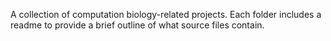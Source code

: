 A collection of computation biology-related projects.
Each folder includes a readme to provide a brief outline of what source files contain.    